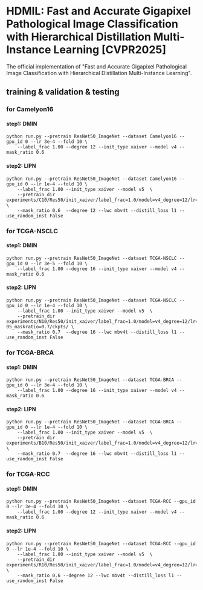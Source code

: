# HDMIL: Fast and Accurate Gigapixel Pathological Image Classification with Hierarchical Distillation Multi-Instance Learning [CVPR2025]
The official implementation of "Fast and Accurate Gigapixel Pathological Image Classification with Hierarchical Distillation Multi-Instance Learning".

## training & validation & testing

### for Camelyon16
#### step1: DMIN
```shell
python run.py --pretrain ResNet50_ImageNet --dataset Camelyon16 --gpu_id 0 --lr 3e-4 --fold 10 \
    --label_frac 1.00 --degree 12 --init_type xaiver --model v4 --mask_ratio 0.6  
```
#### step2: LIPN
```shell
python run.py --pretrain ResNet50_ImageNet --dataset Camelyon16 --gpu_id 0 --lr 1e-4 --fold 10 \
    --label_frac 1.00 --init_type xaiver --model v5  \
    --pretrain_dir experiments/C10/Res50/init_xaiver/label_frac=1.0/model=v4_degree=12/lr=0.0003_maskratio=0.6/ckpts/ \
    --mask_ratio 0.6  --degree 12 --lwc mbv4t --distill_loss l1 --use_random_inst False 
```

### for TCGA-NSCLC
#### step1: DMIN
```shell
python run.py --pretrain ResNet50_ImageNet --dataset TCGA-NSCLC --gpu_id 0 --lr 3e-5 --fold 10 \
    --label_frac 1.00 --degree 16 --init_type xaiver --model v4 --mask_ratio 0.6  
```
#### step2: LIPN
```shell
python run.py --pretrain ResNet50_ImageNet --dataset TCGA-NSCLC --gpu_id 0 --lr 1e-4 --fold 10 \
    --label_frac 1.00 --init_type xaiver --model v5  \
    --pretrain_dir experiments/N10/Res50/init_xaiver/label_frac=1.0/model=v4_degree=12/lr=3e-05_maskratio=0.7/ckpts/ \
    --mask_ratio 0.7  --degree 16 --lwc mbv4t --distill_loss l1 --use_random_inst False 
```

### for TCGA-BRCA
#### step1: DMIN
```shell
python run.py --pretrain ResNet50_ImageNet --dataset TCGA-BRCA --gpu_id 0 --lr 3e-4 --fold 10 \
    --label_frac 1.00 --degree 16 --init_type xaiver --model v4 --mask_ratio 0.6  
```
#### step2: LIPN
```shell
python run.py --pretrain ResNet50_ImageNet --dataset TCGA-BRCA --gpu_id 0 --lr 1e-4 --fold 10 \
    --label_frac 1.00 --init_type xaiver --model v5  \
    --pretrain_dir experiments/B10/Res50/init_xaiver/label_frac=1.0/model=v4_degree=12/lr=0.0003_maskratio=0.7/ckpts/ \
    --mask_ratio 0.7  --degree 16 --lwc mbv4t --distill_loss l1 --use_random_inst False 
```

### for TCGA-RCC
#### step1: DMIN
```shell
python run.py --pretrain ResNet50_ImageNet --dataset TCGA-RCC --gpu_id 0 --lr 3e-4 --fold 10 \
    --label_frac 1.00 --degree 12 --init_type xaiver --model v4 --mask_ratio 0.6
```
#### step2: LIPN
```shell
python run.py --pretrain ResNet50_ImageNet --dataset TCGA-RCC --gpu_id 0 --lr 1e-4 --fold 10 \
    --label_frac 1.00 --init_type xaiver --model v5  \
    --pretrain_dir experiments/R10/Res50/init_xaiver/label_frac=1.0/model=v4_degree=12/lr=0.0003_maskratio=0.6/ckpts/ \
    --mask_ratio 0.6 --degree 12 --lwc mbv4t --distill_loss l1 --use_random_inst False
```
